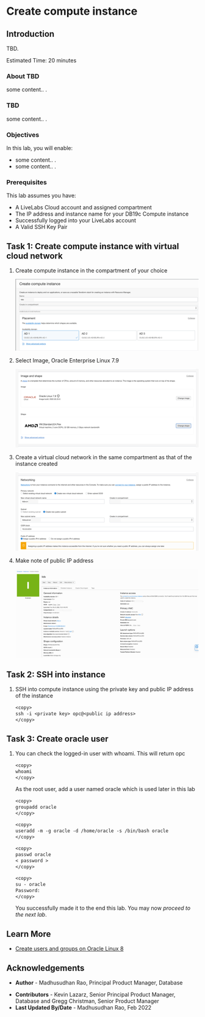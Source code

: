 # Create compute instance

## Introduction

TBD.

Estimated Time: 20 minutes

### About TBD

some content.. . 

### TBD

some content.. . 
  
### Objectives
 
In this lab, you will enable:
* some content.. . 
* some content.. .  

### Prerequisites 
This lab assumes you have:

* A LiveLabs Cloud account and assigned compartment
* The IP address and instance name for your DB19c Compute instance
* Successfully logged into your LiveLabs account
* A Valid SSH Key Pair
  
## Task 1: Create compute instance with virtual cloud network 

1. Create compute instance in the compartment of your choice

      ![Create Compute](images/create-compute.png "Create Compute") 

2. Select Image, Oracle Enterprise Linux 7.9 
 
      ![Select Image](images/select-image-shape.png "Select Image") 

3. Create a virtual cloud network in the same compartment as that of the instance created

      ![Create Network](images/create-network.png "Create Network") 

4. Make note of public IP address

      ![Compute Details](images/compute-details.png "Compute Details") 

## Task 2: SSH into instance

1. SSH into compute instance using the private key and public IP address of the instance

      ```
      <copy>
      ssh -i <private key> opc@<public ip address>
      </copy>
      ``` 

## Task 3: Create oracle user 

1. You can check the logged-in user with whoami. This will return opc
 
      ```
      <copy>
      whoami 
      </copy>
      ```  

      As the root user, add a user named oracle which is used later in this lab

      ```
      <copy> 
      groupadd oracle 
      </copy>
      ``` 

      ```
      <copy> 
      useradd -m -g oracle -d /home/oracle -s /bin/bash oracle 
      </copy>
      ``` 

      ```
      <copy> 
      passwd oracle
      < password > 
      </copy>
      ``` 

      ```
      <copy> 
      su - oracle
      Password: 
      </copy>
      ``` 


 
   You successfully made it to the end this lab. You may now *proceed to the next lab*.  

## Learn More

* [Create users and groups on Oracle Linux 8](https://docs.oracle.com/en/learn/users_groups_linux8/index.html#administer-group-accounts) 
 
## Acknowledgements

- **Author** - Madhusudhan Rao, Principal Product Manager, Database
* **Contributors** - Kevin Lazarz, Senior Principal Product Manager, Database and Gregg Christman, Senior Product Manager
* **Last Updated By/Date** -  Madhusudhan Rao, Feb 2022 
